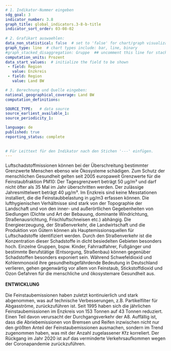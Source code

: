 ```yaml
---
# 1. Indikator-Nummer eingeben 
sdg_goal: 3 
indicator_number: 3.8
graph_title: global_indicators.3-8-b-title
indicator_sort_order: 03-08-02
 
# 2. Grafikart auswaehlen: 
data_non_statistical: false  # set to 'false' for chart/graph visualization 
graph_type: line  # chart types include: bar, line, binary 
#graph_stacked_disaggregation: Gruppe  ## uncomment this line for stacked bars. eplace 'Geschlecht' with the field of aggregation. 
computation_units: Prozent 
data_start_values:  # initialize the field to be shown  
 - field: Region 
   value: Enzkreis
 - field: Region 
   value: Land BW

# 3. Berechnung und Quelle eingeben: 
national_geographical_coverage: Land BW
computation_definitions: 

SOURCE_TYPE:   # data source  
source_earliest_available_1: 
source_periodicity_1: 

language: de   
published: true 
reporting_status: complete
 
 
# Für Leittext für den Indikator nach den Stichen '---' einfügen. 
---
```


Luftschadstoffmissionen können bei der Überschreitung bestimmter Grenzwerte Menschen ebenso wie Ökosysteme schädigen. Zum Schutz der menschlichen Gesundheit gelten seit 2005 europaweit Grenzwerte für die Feinstaubfraktion PM10: Der Tagesgrenzwert beträgt 50 μg/m³ und darf nicht öfter als 35 Mal im Jahr überschritten werden. Der zulässige Jahresmittelwert beträgt 40 μg/m³. Im Enzkreis sind keine Messtationen installiert, die die Feinstaubbelastung in μg/m3 erfassen können. Die lufthygienischen Verhältnisse sind stark von der Topographie der Landschaft und von den inner- und außerörtlichen Gegebenheiten von Siedlungen (Dichte und Art der Bebauung, dominante Windrichtung, Straßenausrichtung, Frischluftschneisen etc.) abhängig. Die Energieerzeugung, der Straßenverkehr, die Landwirtschaft und die Produktion von Gütern können als Hauptemissionsquellen für Luftschadstoffe identifiziert werden. Durch den Straßenverkehr ist die Konzentration dieser Schadstoffe in dicht besiedelten Gebieten besonders hoch. Einzelne Gruppen, bspw. Kinder, Fahrradfahrer, Fußgänger und bestimmte Berufstätige (Entsorgung, Straßenbau) können gegenüber Schadstoffen besonders exponiert sein. Während Schwefeldioxid und Kohlenmonoxid ihre gesundheitsgefährdende Bedeutung in Deutschland verlieren, gehen gegenwärtig vor allem von Feinstaub, Stickstoffdioxid und Ozon Gefahren für die menschliche und ökosystemare Gesundheit aus.<br>
<br>
**ENTWICKLUNG** <br>
<br>
Die Feinstaubemissionen haben zuletzt kontinuierlich und stark abgenommen, was auf technische Verbesserungen, z.B. Partikelfilter für Abgasströme, zurückzuführen ist. Seit 1995 haben sich die jährlichen Feinstaubemissionen im Enzkreis von 153 Tonnen auf 43 Tonnen reduziert. Einen Teil davon verursacht der Durchgangsverkehr der A8. Auffällig ist, dass die Abriebemissionen von Bremsen und Reifen inzwischen nicht nur den größten Anteil der Feinstaubemissionen ausmachen, sondern im Trend zugenommen haben, was mit der Anzahl zugelassener Kfz korreliert. Der Rückgang im Jahr 2020 ist auf das verminderte Verkehrsaufkommen wegen der Coronapandemie zurückzuführen.
